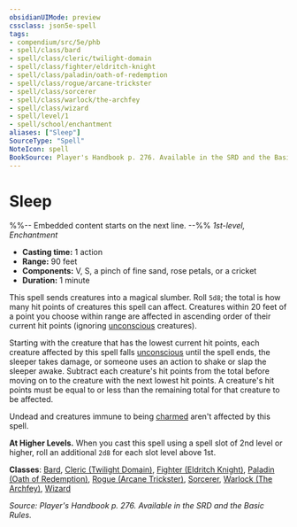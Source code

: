 ```yaml
---
obsidianUIMode: preview
cssclass: json5e-spell
tags:
- compendium/src/5e/phb
- spell/class/bard
- spell/class/cleric/twilight-domain
- spell/class/fighter/eldritch-knight
- spell/class/paladin/oath-of-redemption
- spell/class/rogue/arcane-trickster
- spell/class/sorcerer
- spell/class/warlock/the-archfey
- spell/class/wizard
- spell/level/1
- spell/school/enchantment
aliases: ["Sleep"]
SourceType: "Spell"
NoteIcon: spell
BookSource: Player's Handbook p. 276. Available in the SRD and the Basic Rules.
---
```

# Sleep
%%-- Embedded content starts on the next line. --%%
*1st-level, Enchantment*  

- **Casting time:** 1 action
- **Range:** 90 feet
- **Components:** V, S, a pinch of fine sand, rose petals, or a cricket
- **Duration:** 1 minute

This spell sends creatures into a magical slumber. Roll `5d8`; the total is how many hit points of creatures this spell can affect. Creatures within 20 feet of a point you choose within range are affected in ascending order of their current hit points (ignoring [unconscious](/2-Mechanics/CLI/rules/conditions.md#unconscious) creatures).

Starting with the creature that has the lowest current hit points, each creature affected by this spell falls [unconscious](/2-Mechanics/CLI/rules/conditions.md#unconscious) until the spell ends, the sleeper takes damage, or someone uses an action to shake or slap the sleeper awake. Subtract each creature's hit points from the total before moving on to the creature with the next lowest hit points. A creature's hit points must be equal to or less than the remaining total for that creature to be affected.

Undead and creatures immune to being [charmed](/2-Mechanics/CLI/rules/conditions.md#charmed) aren't affected by this spell.

**At Higher Levels.** When you cast this spell using a spell slot of 2nd level or higher, roll an additional `2d8` for each slot level above 1st.

**Classes**: [Bard](/2-Mechanics/CLI/classes/bard.md), [Cleric (Twilight Domain)](/2-Mechanics/CLI/classes/cleric-twilight-domain-tce.md), [Fighter (Eldritch Knight)](/2-Mechanics/CLI/classes/fighter-eldritch-knight.md), [Paladin (Oath of Redemption)](/2-Mechanics/CLI/classes/paladin-oath-of-redemption-xge.md), [Rogue (Arcane Trickster)](/2-Mechanics/CLI/classes/rogue-arcane-trickster.md), [Sorcerer](/2-Mechanics/CLI/classes/sorcerer.md), [Warlock (The Archfey)](/2-Mechanics/CLI/classes/warlock-the-archfey.md), [Wizard](/2-Mechanics/CLI/classes/wizard.md)

*Source: Player's Handbook p. 276. Available in the SRD and the Basic Rules.*